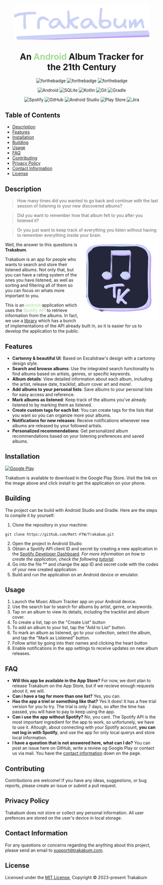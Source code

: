 
<div align="center" style="margin: 30px;">
<a href="https://www.youtube.com/watch?v=dQw4w9WgXcQ">
  <img src="assets/Sketches/Trakabum Texto.png" style="width:550px;" align="center" />
</a>

# An <span style="color:#a6da95">Android</span> Album Tracker for the 21th Century

![forthebadge](https://forthebadge.com/images/badges/built-with-swag.svg)
![forthebadge](https://forthebadge.com/images/badges/it-works-why.svg)
![forthebadge](https://forthebadge.com/images/badges/designed-in-ms-paint.svg)

![Android](https://img.shields.io/badge/Android-3DDC84?style=for-the-badge&logo=android&logoColor=white)
![SQLite](https://img.shields.io/badge/sqlite-%2307405e.svg?style=for-the-badge&logo=sqlite&logoColor=white)
![Kotlin](https://img.shields.io/badge/kotlin-%237F52FF.svg?style=for-the-badge&logo=kotlin&logoColor=white)
![Git](https://img.shields.io/badge/git-%23F05033.svg?style=for-the-badge&logo=git&logoColor=white)
![Gradle](https://img.shields.io/badge/Gradle-02303A.svg?style=for-the-badge&logo=Gradle&logoColor=white)

![Spotify](https://img.shields.io/badge/Spotify-1ED760?style=for-the-badge&logo=spotify&logoColor=white)
![GitHub](https://img.shields.io/badge/github-%23121011.svg?style=for-the-badge&logo=github&logoColor=white)
![Android Studio](https://img.shields.io/badge/Android%20Studio-3DDC84.svg?style=for-the-badge&logo=android-studio&logoColor=white)
![Play Store](https://img.shields.io/badge/Google_Play-414141?style=for-the-badge&logo=google-play&logoColor=white)
![Jira](https://img.shields.io/badge/jira-%230A0FFF.svg?style=for-the-badge&logo=jira&logoColor=white)
</div>

## Table of Contents
- [Description](#description)
- [Features](#features)
- [Installation](#installation)
- [Building](#building)
- [Usage](#usage)
- [FAQ](#faq)
- [Contributing](#contributing)
- [Privacy Policy](#privacy-policy)
- [Contact Information](#contact-information)
- [License](#license)

## Description
> How many times did you wanted to go back and continue with the last session of listening to your new discovered albums?

> Did you want to remember how that album felt to you after you listened it?

> Or you just want to keep track of everything you listen without having to remember everything inside your brain.
<img src="assets/Sketches/Logo Trakabum.png" align="right"
     alt="Size Limit logo by Anton Lovchikov" width="260" height="268">

Well, the answer to this questions is **Trakabum**.

Trakabum is an app for people who wants to search and store their listened albums. Not only that, but you can have a rating system of the ones you have listened, as well as sorting and filtering all of them so you can focus on whats more important to you.

This is an <span style="color:#a6da95">android</span> application which uses the <span style="color:#a6da95">Spotify API</span> to retrieve information from the albums. In fact, we use a [library](https://github.com/adamint/spotify-web-api-kotlin) which has a bunch of implementations of the API already built in, so it is easier for us to develop the application to the public.
## Features
- **Cartonny & beautiful UI**: Based on Excalidraw's design with a cartonny design style.
- **Search and browse albums**: Use the integrated search functionality to find albums based on artists, genres, or specific keywords.
- **Album details**: View detailed information about each album, including the artist, release date, tracklist, album cover art and more!.
- **Add albums to your personal lists**: Save albums to your personal lists for easy access and reference.
- **Mark albums as listened**: Keep track of the albums you've already listened to by marking them as listened.
- **Create custom tags for each list**: You can create tags for the lists that you want so you can organize more your albums.
- **Notifications for new releases**: Receive notifications whenever new albums are released by your followed artists.
- **Personalized recommendations**: Get personalized album recommendations based on your listening preferences and saved albums.

## Installation
<a href="https://play.google.com/store/apps/details?id=com.indiedev.nevergonnagiveyouupbuton&hl=es&gl=US"><img alt="Google Play" src="https://play.google.com/intl/en_us/badges/static/images/badges/en_badge_web_generic.png" width="320px"></a>

Trakabum is available to download in the Google Play Store. Visit the link on the image above and click install to get the application on your phone.

## Building
The project can be build with Android Studio and Gradle. Here are the steps to compile it by yourself:

1. Clone the repository in your machine:
```
git clone https://github.com/Matt-FTW/Trakabum.git
```
2. Open the project in Android Studio
3. Obtain a Spotify API client ID and secret by creating a new application in the [Spotify Developer Dashboard](https://developer.spotify.com/dashboard). *For more information on how to create the application, check the following [tutorial](https://www.codeproject.com/Tips/5276627/HowTo-Setup-a-Spotify-API-App-in-the-Spotify-Devel).*
4. Go into the file ** and change the app ID and secret code with the codes of your new created application:
5. Build and run the application on an Android device or emulator.

## Usage
1. Launch the Music Album Tracker app on your Android device.
2. Use the search bar to search for albums by artist, genre, or keywords.
3. Tap on an album to view its details, including the tracklist and album cover.
4. To create a list, tap on the "Create List" button
5. To add an album to your list, tap the "Add to List" button.
6. To mark an album as listened, go to your collection, select the album, and tap the "Mark as Listened" button.
7. Follow artist by going into their names and clicking the heart button
8. Enable notifications in the app settings to receive updates on new album releases.

## FAQ
- **Will this app be available in the App Store?** For now, we dont plan to release Trakabum on the App Store, but if we recieve enough requests about it, we will.
- **Can i have a tag for more than one list?** Yes, you can.
- **Has the app a triel or something like that?** Yes it does! It has a free trial version for you to try. The trial is only 7 days, so after the time has passed, you will have to pay to keep using the app.
- **Can i use the app without Spotify?** No, you cant. The Spotify API is the most important ingredient for the app to work, so unfortunely, we have to use it. Altough, about connecting with your Spotify account, **you can not log in with Spotify**, and use the app for only local querys and store local information.
- **I have a question that is not answered here, what can I do?** You can post an issue here on GitHub, write a review og Google Play or contact us via mail. You have the [contact information](#contact-information) down on the page.

## Contributing
Contributions are welcome! If you have any ideas, suggestions, or bug reports, please create an issue or submit a pull request.

## Privacy Policy
Trakabum does not store or collect any personal information. All user prefences are stored on the user's device in local storage.

## Contact Information
For any questions or concerns regarding the anything about this project, please send an email to support@trakabum.com.

## License

Licensed under the [MIT License](LICENSE), Copyright © 2023-present Trakabum
